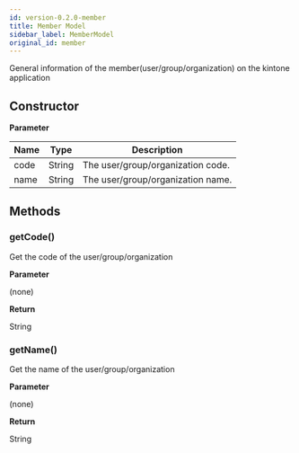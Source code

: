 ```yaml
---
id: version-0.2.0-member
title: Member Model
sidebar_label: MemberModel
original_id: member
---
```


General information of the member(user/group/organization) on the kintone application

## Constructor

**Parameter**

| Name| Type| Description |
| --- | --- | --- |
| code | String | The user/group/organization code.
| name | String | The user/group/organization name.

## Methods

### getCode()

Get the code of the user/group/organization

**Parameter**

(none)

**Return**

String

### getName()

Get the name of the user/group/organization

**Parameter**

(none)

**Return**

String